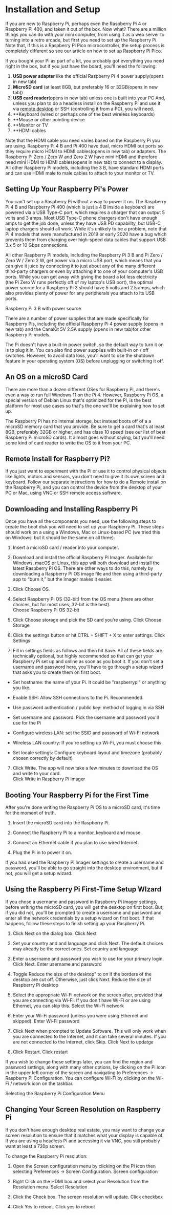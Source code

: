 # Installation and Setup

If you are new to Raspberry Pi, perhaps even the Raspberry Pi 4 or Raspberry Pi 400, and taken it out of the box. Now what? There are a million things you can do with your mini computer, from using it as a web server to turning into a retro arcade, but first you need to set up the Raspberry Pi. Note that, if this is a Raspberry Pi Pico microcontroller, the setup process is completely different so see our article on how to set up Raspberry Pi Pico.

If you bought your Pi as part of a kit, you probably got everything you need right in the box, but if you just have the board, you'll need the following:

1. **USB power adapter** like the official Raspberry Pi 4 power supply(opens in new tab)
2. **MicroSD card** (at least 8GB, but preferably 16 or 32GB(opens in new tab))
3. **USB card reader**(opens in new tab) unless one is built into your PC
And, unless you plan to do a headless install on the Raspberry Pi and use it via [remote desktop](https://github.com/mmm-byte/PythonProjects/blob/main/Support_Files/Remote%20Access%20the%20Raspberry%20Pi%20with%20VNC.md) or SSH (controlling it from a PC), you will need.
4. **Keyboard (wired or perhaps one of the best wireless keyboards)
5. **Mouse or other pointing device
6. **Monitor or TV
7. **HDMI cables

Note that the HDMI cable you need varies based on the Raspberry Pi you are using. Raspberry Pi 4 B and Pi 400 have dual, micro HDMI out ports so they require micro HDMI to HDMI cables(opens in new tab) or adapters. The Raspberry Pi Zero / Zero W and Zero 2 W have mini HDMI and therefore need mini HDMI to HDMI cables(opens in new tab) to connect to a display. All other Raspberry Pi models, including the 3 B, have standard HDMI ports and can use HDMI male to male cables to attach to your monitor or TV.

## Setting Up Your Raspberry Pi's Power
You can't set up a Raspberry Pi without a way to power it on. The Raspberry Pi 4 B and Raspberry Pi 400 (which is just a 4 B inside a keyboard) are powered via a USB Type-C port, which requires a charger that can output 5 volts and 3 amps. Most USB Type-C phone chargers don't have enough amps to get the job done, unless they have USB PD capability, but USB-C laptop chargers should all work. While it's unlikely to be a problem, note that Pi 4 models that were manufactured in 2019 or early 2020 have a bug which prevents them from charging over high-speed data cables that support USB 3.x 5 or 10 Gbps connections.

All other Raspberry Pi models, including the Raspberry Pi 3 B and Pi Zero / Zero W / Zero 2 W, get power via a micro USB port, which means that you can give it juice by connecting it to just about any of the many different third-party chargers or even by attaching it to one of your computer's USB ports. While you can get away with giving the board a lot less electricity (the Pi Zero W runs perfectly off of my laptop's USB port), the optimal power source for a Raspberry Pi 3 should have 5 volts and 2.5 amps, which also provides plenty of power for any peripherals you attach to its USB ports.

Raspberry Pi 3 B with power source

There are a number of power supplies that are made specifically for Raspberry Pis, including the official Raspberry Pi  4 power supply (opens in new tab) and the CanaKit 5V 2.5A supply (opens in new tab)for other Raspberry Pi models.

The Pi doesn't have a built-in power switch, so the default way to turn it on is to plug it in. You can also find power supplies with built-in on / off switches. However, to avoid data loss, you'll want to use the shutdown feature in your operating system (OS) before unplugging or switching it off. 

## An OS on a microSD Card
There are more than a dozen different OSes for Raspberry Pi, and there's even a way to run full Windows 11 on the Pi 4. However, Raspberry Pi OS, a special version of Debian Linux that's optimized for the Pi, is the best platform for most use cases so that's the one we'll be explaining how to set up.

The Raspberry Pi has no internal storage, but instead boots off of a a microSD memory card that you provide. Be sure to get a card that's at least 8GB, preferably 32GB or higher, and has class 10 speed (see our list of best Raspberry Pi microSD cards). It almost goes without saying, but you'll need some kind of card reader to write the OS to it from your PC.

## Remote Install for Raspberry Pi?
If you just want to experiment with the Pi or use it to control physical objects like lights, motors and sensors, you don't need to give it its own screen and keyboard. Follow our separate instructions for how to do a Remote install on the Raspberry Pi, and you can control the device from the desktop of your PC or Mac, using VNC or SSH remote access software.

## Downloading and Installing Raspberry Pi 
Once you have all the components you need, use the following steps to create the boot disk you will need to set up your Raspberry Pi. These steps should work on a  using a Windows, Mac or Linux-based PC (we tried this on Windows, but it should be the same on all three).

1.  Insert a microSD card / reader into your computer.  

2.  Download and install the official Raspberry Pi Imager. Available for Windows, macOS or Linux, this app will both download and install the latest Raspberry Pi OS. There are other ways to do this, namely by downloading a Raspberry Pi OS image file and then using a third-party app to “burn it,” but the Imager makes it easier. 

3.  Click Choose OS.

4. Select Raspberry Pi OS (32-bit) from the OS menu (there are other choices, but for most uses, 32-bit is the best).  
Choose Raspberry Pi OS 32-bit

 4. Click Choose storage and pick the SD card you’re using. 
Click Choose Storage

5. Click the settings button or hit CTRL + SHIFT + X to enter settings.
Click Settings

6. Fill in settings fields as follows and then hit Save. All of these fields are technically optional, but highly recommended so that can get your Raspberry Pi set up and online as soon as you boot it. If you don't set a username and password here, you'll have to go through a setup wizard that asks you to create them on first boot.

- Set hostname: the name of your Pi. It could be "raspberrypi" or anything you  like.
* Enable SSH: Allow SSH connections to the Pi. Recommended.
+ Use password authentication / public key: method of logging in via SSH
- Set username and password: Pick the username and password you'll use for the Pi
* Configure wireless LAN: set the SSID and password of Wi-FI network
+ Wireless LAN country: If you're setting up Wi-Fi, you must choose this.
- Set locale settings: Configure keyboard layout and timezone (probably chosen correctly by default)

7. Click Write. The app will now take a few minutes to download the OS and write to your card.  
Click Write in Raspberry Pi Imager

## Booting Your Raspberry Pi for the First Time
After you're done writing the Raspberry Pi OS to a microSD card, it's time for the moment of truth.

1. Insert the microSD card into the Raspberry Pi.

2. Connect the Raspberry Pi to a monitor, keyboard and mouse.

3. Connect an Ethernet cable if you plan to use wired Internet.

4. Plug the Pi in to power it on. 

If you had used the Raspberry Pi Imager settings to create a username and password, you'll be able to go straight into the desktop environment, but if not, you will get a setup wizard.

## Using the Raspberry Pi First-Time Setup WIzard
If you chose a username and password in Raspberry Pi Imager settings, before writing the microSD card, you will get the desktop on first boot. But, if you did not, you'll be prompted to create a username and password and enter all the network credentials by a setup wizard on first boot. If that happens, follow these steps to finish setting up your Raspberry Pi.

1. Click Next on the dialog box.
Click Next

2. Set your country and and language and click Next. The default choices may already be the correct ones.
Set country and language

3. Enter a username and password you wish to use for your primary login. Click Next.
Enter username and password

4. Toggle Reduce the size of the desktop" to on if the borders of the desktop are cut off. Otherwise, just click Next.
Reduce the size of Raspberry Pi desktop

5. Select the appropriate Wi-Fi network on the screen after, provided that you are connecting via Wi-Fi. If you don't have Wi-Fi or are using Ethernet, you can skip this.
Select the Wi-Fi network

6. Enter your Wi-Fi password (unless you were using Ethernet and skipped). 
Enter Wi-Fi password

7. Click Next when prompted to Update Software. This will only work when you are connected to the Internet, and it can take several minutes. If you are not connected to the Internet, click Skip.
Click Next to updatge

8. Click Restart. 
Click restart

If you wish to change these settings later, you can find the region and password settings, along with many other options, by clicking on the Pi icon in the upper left corner of the screen and navigating to Preferences -> Raspberry Pi Configuration. You can configure Wi-Fi by clicking on the Wi-Fi / network icon on the taskbar. 

Selecting the Raspberry Pi Configuration Menu

## Changing Your Screen Resolution on Raspberry Pi
If you don't have enough desktop real estate, you may want to change your screen resolution to ensure that it matches what your display is capable of. If you are using a headless Pi and accessing it via VNC, you still probably want at least a 720p screen.

To change the Raspberry Pi resolution:

1. Open the Screen configuration menu by clicking on the Pi icon then selecting Preferences -> Screen Configuration.
Screen configuration

2. Right Click on the HDMI box and select your Resolution from the Resolution menu.
Select Resolution

3. Click the Check box. The screen resolution will update.
Click checkbox

4. Click Yes to reboot.
Click yes to reboot
